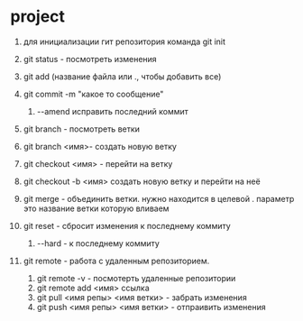 # project
 
1) для инициализации гит репозитория команда git init
2) git status - посмотреть изменения
3) git add (название файла или ., чтобы добавить все) 
4) git commit -m "какое то сообщение"
    1) --amend исправить последний коммит
5) git branch - посмотреть ветки
6) git branch <имя>- создать новую ветку
7) git checkout <имя> - перейти на ветку
8) git checkout -b <имя> создать новую ветку и перейти на неё
9) git merge - объединить ветки. нужно находится в целевой . параметр это название ветки которую вливаем
10) git reset - сбросит изменения к последнему коммиту
    1) --hard - к последнему коммиту

1) git remote - работа с удаленным репозиторием.
    1) git remote -v - посмотерть удаленные репозитории
    2) git remote add <имя> ссылка
    3) git pull <имя репы> <имя ветки> - забрать изменения
    4) git push <имя репы> <имя ветки> - отпраивить изменения 